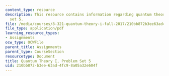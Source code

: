 ```yaml
---
content_type: resource
description: This resource contains information regarding quantum theory I, problem
  set 5.
file: /media/courses/8-321-quantum-theory-i-fall-2017/210bb872b3ee63ad4fc98a05a32e604f_MIT8_321F17_Pset5.pdf
file_type: application/pdf
learning_resource_types:
- Assignments
ocw_type: OCWFile
parent_title: Assignments
parent_type: CourseSection
resourcetype: Document
title: Quantum Theory I, Problem Set 5
uid: 210bb872-b3ee-63ad-4fc9-8a05a32e604f
---
```

